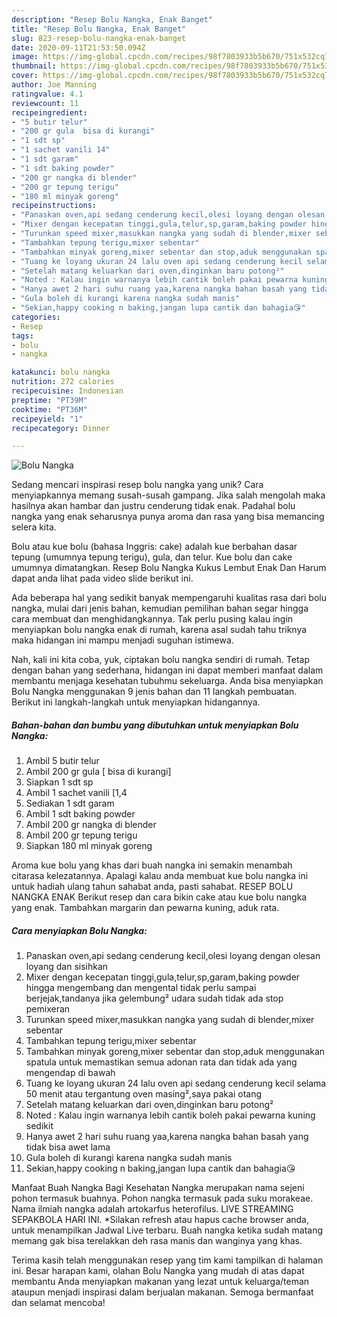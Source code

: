 ```yaml
---
description: "Resep Bolu Nangka, Enak Banget"
title: "Resep Bolu Nangka, Enak Banget"
slug: 823-resep-bolu-nangka-enak-banget
date: 2020-09-11T21:53:50.094Z
image: https://img-global.cpcdn.com/recipes/98f7803933b5b670/751x532cq70/bolu-nangka-foto-resep-utama.jpg
thumbnail: https://img-global.cpcdn.com/recipes/98f7803933b5b670/751x532cq70/bolu-nangka-foto-resep-utama.jpg
cover: https://img-global.cpcdn.com/recipes/98f7803933b5b670/751x532cq70/bolu-nangka-foto-resep-utama.jpg
author: Joe Manning
ratingvalue: 4.1
reviewcount: 11
recipeingredient:
- "5 butir telur"
- "200 gr gula  bisa di kurangi"
- "1 sdt sp"
- "1 sachet vanili 14"
- "1 sdt garam"
- "1 sdt baking powder"
- "200 gr nangka di blender"
- "200 gr tepung terigu"
- "180 ml minyak goreng"
recipeinstructions:
- "Panaskan oven,api sedang cenderung kecil,olesi loyang dengan olesan loyang dan sisihkan"
- "Mixer dengan kecepatan tinggi,gula,telur,sp,garam,baking powder hingga mengembang dan mengental tidak perlu sampai berjejak,tandanya jika gelembung² udara sudah tidak ada stop pemixeran"
- "Turunkan speed mixer,masukkan nangka yang sudah di blender,mixer sebentar"
- "Tambahkan tepung terigu,mixer sebentar"
- "Tambahkan minyak goreng,mixer sebentar dan stop,aduk menggunakan spatula untuk memastikan semua adonan rata dan tidak ada yang mengendap di bawah"
- "Tuang ke loyang ukuran 24 lalu oven api sedang cenderung kecil selama 50 menit atau tergantung oven masing²,saya pakai otang"
- "Setelah matang keluarkan dari oven,dinginkan baru potong²"
- "Noted : Kalau ingin warnanya lebih cantik boleh pakai pewarna kuning sedikit"
- "Hanya awet 2 hari suhu ruang yaa,karena nangka bahan basah yang tidak bisa awet lama"
- "Gula boleh di kurangi karena nangka sudah manis"
- "Sekian,happy cooking n baking,jangan lupa cantik dan bahagia😘"
categories:
- Resep
tags:
- bolu
- nangka

katakunci: bolu nangka 
nutrition: 272 calories
recipecuisine: Indonesian
preptime: "PT39M"
cooktime: "PT36M"
recipeyield: "1"
recipecategory: Dinner

---
```



![Bolu Nangka](https://img-global.cpcdn.com/recipes/98f7803933b5b670/751x532cq70/bolu-nangka-foto-resep-utama.jpg)

Sedang mencari inspirasi resep bolu nangka yang unik? Cara menyiapkannya memang susah-susah gampang. Jika salah mengolah maka hasilnya akan hambar dan justru cenderung tidak enak. Padahal bolu nangka yang enak seharusnya punya aroma dan rasa yang bisa memancing selera kita.

Bolu atau kue bolu (bahasa Inggris: cake) adalah kue berbahan dasar tepung (umumnya tepung terigu), gula, dan telur. Kue bolu dan cake umumnya dimatangkan. Resep Bolu Nangka Kukus Lembut Enak Dan Harum dapat anda lihat pada video slide berikut ini.

Ada beberapa hal yang sedikit banyak mempengaruhi kualitas rasa dari bolu nangka, mulai dari jenis bahan, kemudian pemilihan bahan segar hingga cara membuat dan menghidangkannya. Tak perlu pusing kalau ingin menyiapkan bolu nangka enak di rumah, karena asal sudah tahu triknya maka hidangan ini mampu menjadi suguhan istimewa.


Nah, kali ini kita coba, yuk, ciptakan bolu nangka sendiri di rumah. Tetap dengan bahan yang sederhana, hidangan ini dapat memberi manfaat dalam membantu menjaga kesehatan tubuhmu sekeluarga. Anda bisa menyiapkan Bolu Nangka menggunakan 9 jenis bahan dan 11 langkah pembuatan. Berikut ini langkah-langkah untuk menyiapkan hidangannya.

<!--inarticleads1-->

##### Bahan-bahan dan bumbu yang dibutuhkan untuk menyiapkan Bolu Nangka:

1. Ambil 5 butir telur
1. Ambil 200 gr gula [ bisa di kurangi]
1. Siapkan 1 sdt sp
1. Ambil 1 sachet vanili [1,4
1. Sediakan 1 sdt garam
1. Ambil 1 sdt baking powder
1. Ambil 200 gr nangka di blender
1. Ambil 200 gr tepung terigu
1. Siapkan 180 ml minyak goreng


Aroma kue bolu yang khas dari buah nangka ini semakin menambah citarasa kelezatannya. Apalagi kalau anda membuat kue bolu nangka ini untuk hadiah ulang tahun sahabat anda, pasti sahabat. RESEP BOLU NANGKA ENAK Berikut resep dan cara bikin cake atau kue bolu nangka yang enak. Tambahkan margarin dan pewarna kuning, aduk rata. 

<!--inarticleads2-->

##### Cara menyiapkan Bolu Nangka:

1. Panaskan oven,api sedang cenderung kecil,olesi loyang dengan olesan loyang dan sisihkan
1. Mixer dengan kecepatan tinggi,gula,telur,sp,garam,baking powder hingga mengembang dan mengental tidak perlu sampai berjejak,tandanya jika gelembung² udara sudah tidak ada stop pemixeran
1. Turunkan speed mixer,masukkan nangka yang sudah di blender,mixer sebentar
1. Tambahkan tepung terigu,mixer sebentar
1. Tambahkan minyak goreng,mixer sebentar dan stop,aduk menggunakan spatula untuk memastikan semua adonan rata dan tidak ada yang mengendap di bawah
1. Tuang ke loyang ukuran 24 lalu oven api sedang cenderung kecil selama 50 menit atau tergantung oven masing²,saya pakai otang
1. Setelah matang keluarkan dari oven,dinginkan baru potong²
1. Noted : Kalau ingin warnanya lebih cantik boleh pakai pewarna kuning sedikit
1. Hanya awet 2 hari suhu ruang yaa,karena nangka bahan basah yang tidak bisa awet lama
1. Gula boleh di kurangi karena nangka sudah manis
1. Sekian,happy cooking n baking,jangan lupa cantik dan bahagia😘


Manfaat Buah Nangka Bagi Kesehatan Nangka merupakan nama sejeni pohon termasuk buahnya. Pohon nangka termasuk pada suku morakeae. Nama ilmiah nangka adalah artokarfus heterofilus. LIVE STREAMING SEPAKBOLA HARI INI. *Silakan refresh atau hapus cache browser anda, untuk menampilkan Jadwal Live terbaru. Buah nangka ketika sudah matang memang gak bisa terelakkan deh rasa manis dan wanginya yang khas. 

Terima kasih telah menggunakan resep yang tim kami tampilkan di halaman ini. Besar harapan kami, olahan Bolu Nangka yang mudah di atas dapat membantu Anda menyiapkan makanan yang lezat untuk keluarga/teman ataupun menjadi inspirasi dalam berjualan makanan. Semoga bermanfaat dan selamat mencoba!

